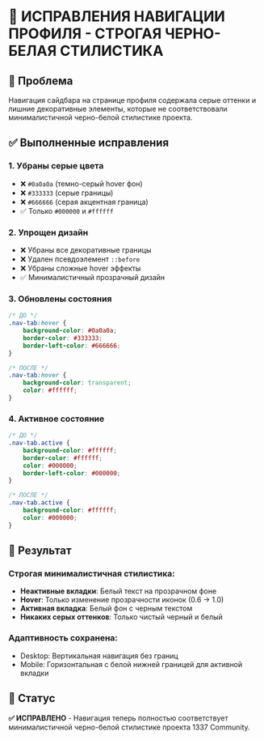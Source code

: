 # 🔧 ИСПРАВЛЕНИЯ НАВИГАЦИИ ПРОФИЛЯ - СТРОГАЯ ЧЕРНО-БЕЛАЯ СТИЛИСТИКА

## 🎯 Проблема
Навигация сайдбара на странице профиля содержала серые оттенки и лишние декоративные элементы, которые не соответствовали минималистичной черно-белой стилистике проекта.

## ✅ Выполненные исправления

### 1. Убраны серые цвета
- ❌ `#0a0a0a` (темно-серый hover фон)
- ❌ `#333333` (серые границы)
- ❌ `#666666` (серая акцентная граница)
- ✅ Только `#000000` и `#ffffff`

### 2. Упрощен дизайн
- ❌ Убраны все декоративные границы
- ❌ Удален псевдоэлемент `::before`
- ❌ Убраны сложные hover эффекты
- ✅ Минималистичный прозрачный дизайн

### 3. Обновлены состояния
```css
/* ДО */
.nav-tab:hover {
    background-color: #0a0a0a;
    border-color: #333333;
    border-left-color: #666666;
}

/* ПОСЛЕ */
.nav-tab:hover {
    background-color: transparent;
    color: #ffffff;
}
```

### 4. Активное состояние
```css
/* ДО */
.nav-tab.active {
    background-color: #ffffff;
    border-color: #ffffff;
    color: #000000;
    border-left-color: #000000;
}

/* ПОСЛЕ */
.nav-tab.active {
    background-color: #ffffff;
    color: #000000;
}
```

## 🎨 Результат

### Строгая минималистичная стилистика:
- **Неактивные вкладки**: Белый текст на прозрачном фоне
- **Hover**: Только изменение прозрачности иконок (0.6 → 1.0)
- **Активная вкладка**: Белый фон с черным текстом
- **Никаких серых оттенков**: Только чистый черный и белый

### Адаптивность сохранена:
- Desktop: Вертикальная навигация без границ
- Mobile: Горизонтальная с белой нижней границей для активной вкладки

## 🚀 Статус
**✅ ИСПРАВЛЕНО** - Навигация теперь полностью соответствует минималистичной черно-белой стилистике проекта 1337 Community. 